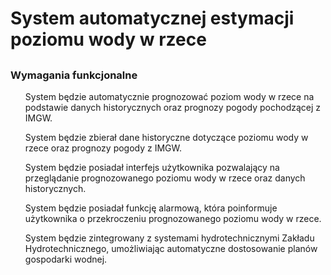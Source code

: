 <h1>System automatycznej estymacji poziomu wody w rzece<h2>
<h3>Wymagania funkcjonalne</h3>

<ul> System będzie automatycznie prognozować poziom wody w rzece na podstawie danych historycznych oraz prognozy pogody pochodzącej z IMGW. </ul>

<ul> System będzie zbierał dane historyczne dotyczące poziomu wody w rzece oraz prognozy pogody z IMGW. </ul>

<ul> System będzie posiadał interfejs użytkownika pozwalający na przeglądanie prognozowanego poziomu wody w rzece oraz danych historycznych. </ul>

<ul> System będzie posiadał funkcję alarmową, która poinformuje użytkownika o przekroczeniu prognozowanego poziomu wody w rzece. </ul>

<ul> System będzie zintegrowany z systemami hydrotechnicznymi Zakładu Hydrotechnicznego, umożliwiając automatyczne dostosowanie planów gospodarki wodnej. </ul>
